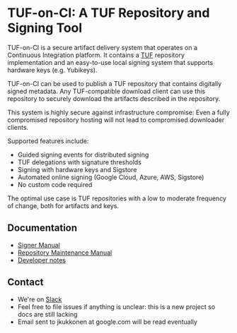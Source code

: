 # TUF-on-CI: A TUF Repository and Signing Tool

TUF-on-CI is a secure artifact delivery system that operates on a Continuous Integration
platform. It contains a [TUF](https://theupdateframework.io) repository implementation and an
easy-to-use local signing system that supports hardware keys (e.g. Yubikeys).

TUF-on-CI can be used to publish a TUF repository that contains digitally signed metadata.
Any TUF-compatible download client can use this repository to securely download
the artifacts described in the repository.

This system is highly secure against infrastructure compromise: Even a fully compromised
repository hosting will not lead to compromised downloader clients.

Supported features include:
* Guided signing events for distributed signing
* TUF delegations with signature thresholds
* Signing with hardware keys and Sigstore
* Automated online signing (Google Cloud, Azure, AWS, Sigstore)
* No custom code required

The optimal use case is TUF repositories with a low to moderate frequency of change, both for artifacts and keys.

## Documentation

* [Signer Manual](docs/SIGNER-MANUAL.md)
* [Repository Maintenance Manual](docs/REPOSITORY-MAINTENANCE.md)
* [Developer notes](docs/DEVELOPMENT.md)

## Contact

* We're on [Slack](https://cloud-native.slack.com/archives/C04SHK2DPK9)
* Feel free to file issues if anything is unclear: this is a new project so docs are still lacking
* Email sent to jkukkonen at google.com will be read eventually
